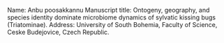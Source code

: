 Name: Anbu poosakkannu
Manuscript title: Ontogeny, geography, and species identity dominate microbiome dynamics of sylvatic kissing bugs (Triatominae).
Address: University of South Bohemia, Faculty of Science, Ceske Budejovice, Czech Republic.
